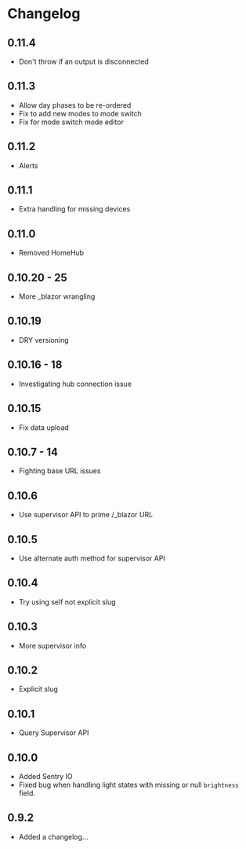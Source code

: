 # Changelog

## 0.11.4

- Don't throw if an output is disconnected

## 0.11.3

- Allow day phases to be re-ordered
- Fix to add new modes to mode switch
- Fix for mode switch mode editor

## 0.11.2

- Alerts

## 0.11.1

- Extra handling for missing devices

## 0.11.0

- Removed HomeHub

## 0.10.20 - 25

- More _blazor wrangling

## 0.10.19

- DRY versioning

## 0.10.16 - 18

- Investigating hub connection issue

## 0.10.15

- Fix data upload

## 0.10.7 - 14

- Fighting base URL issues

## 0.10.6

- Use supervisor API to prime /_blazor URL

## 0.10.5

- Use alternate auth method for supervisor API

## 0.10.4

- Try using self not explicit slug

## 0.10.3

- More supervisor info

## 0.10.2

- Explicit slug

## 0.10.1

- Query Supervisor API

## 0.10.0

- Added Sentry IO
- Fixed bug when handling light states with missing or null `brightness` field.

## 0.9.2

- Added a changelog...